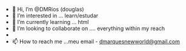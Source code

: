 - 👋 Hi, I’m @DMRios (douglas)
- 👀 I’m interested in ... learn/estudar
- 🌱 I’m currently learning ... html
- 💞️ I’m looking to collaborate on .... everything within my reach
-
- 📫 How to reach me ...meu email - dmarquesnewworld@gmail.com

<!---
DMRios/DMRios is a ✨ special ✨ repository because its `README.md` (this file) appears on your GitHub profile.
You can click the Preview link to take a look at your changes.
--->
